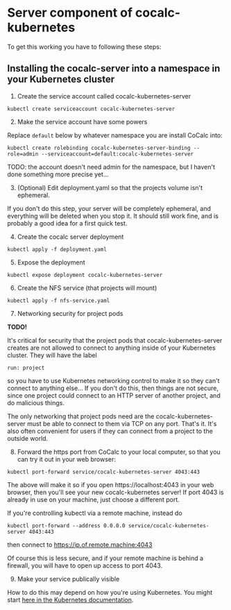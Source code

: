 # Server component of cocalc-kubernetes

To get this working you have to following these steps:

## Installing the cocalc-server into a namespace in your Kubernetes cluster

1. Create the service account called cocalc-kubernetes-server

```
kubectl create serviceaccount cocalc-kubernetes-server
```

2. Make the service account have some powers

Replace `default` below by whatever namespace you are install CoCalc into:

```
kubectl create rolebinding cocalc-kubernetes-server-binding --role=admin --serviceaccount=default:cocalc-kubernetes-server
```

TODO: the account doesn't need admin for the namespace, but I haven't done something more precise yet...

3. (Optional) Edit deployment.yaml so that the projects volume isn't ephemeral.

If you don't do this step, your server will be completely ephemeral, and everything
will be deleted when you stop it.  It should still work fine, and is probably a good 
idea for a first quick test.

4.  Create the cocalc server deployment

```
kubectl apply -f deployment.yaml
```

5. Expose the deployment

```
kubectl expose deployment cocalc-kubernetes-server
```

6. Create the NFS service (that projects will mount)

```
kubectl apply -f nfs-service.yaml
```

7. Networking security for project pods

**TODO!**

It's critical for security that the project pods that cocalc-kubernetes-server creates
are not allowed to connect to anything inside of your Kubernetes cluster.
They will have the label
```
run: project
```
so you have to use Kubernetes networking control to make it so they can't
connect to anything else...  If you don't do this, then things are not secure,
since one project could connect to an HTTP server of another project, and
do malicious things.

The only networking that project pods need are the cocalc-kubernetes-server 
must be able to connect to them via TCP on any port.  That's it.  It's also
often convenient for users if they can connect from a project to the outside
world.

8. Forward the https port from CoCalc to your local computer, so that you can try it out in your web browser:

```
kubectl port-forward service/cocalc-kubernetes-server 4043:443
```

The above will make it so if you open https://localhost:4043 in your web browser,
then you'll see your new cocalc-kubernetes server!  If port 4043 is already in 
use on your machine, just choose a different port.

If you're controlling kubectl via a remote machine, instead do

```
kubectl port-forward --address 0.0.0.0 service/cocalc-kubernetes-server 4043:443
```

then connect to https://ip.of.remote.machine:4043

Of course this is less secure, and if your remote machine is behind a firewall, you
will have to open up access to port 4043.

9. Make your service publically visible

How to do this may depend on how you're using Kubernetes.  You might
start [here in the Kubernetes documentation](https://kubernetes.io/docs/concepts/services-networking/connect-applications-service/#exposing-the-service).